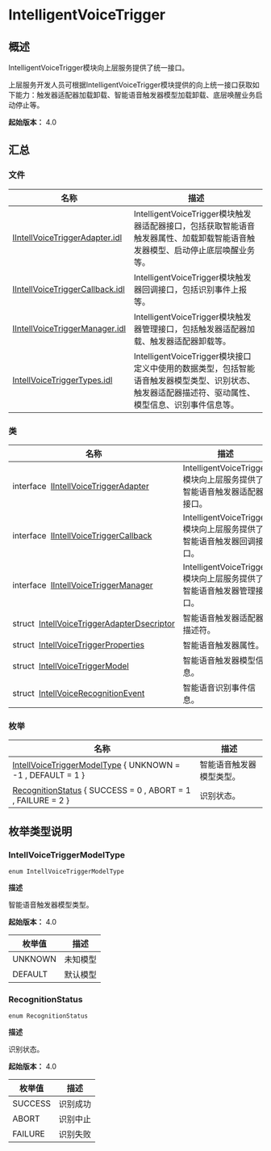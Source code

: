# IntelligentVoiceTrigger


## 概述

IntelligentVoiceTrigger模块向上层服务提供了统一接口。

上层服务开发人员可根据IntelligentVoiceTrigger模块提供的向上统一接口获取如下能力：触发器适配器加载卸载、智能语音触发器模型加载卸载、底层唤醒业务启动停止等。

**起始版本：** 4.0


## 汇总


### 文件

| 名称 | 描述 | 
| -------- | -------- |
| [IIntellVoiceTriggerAdapter.idl](_i_intell_voice_trigger_adapter_8idl.md) | IntelligentVoiceTrigger模块触发器适配器接口，包括获取智能语音触发器属性、加载卸载智能语音触发器模型、启动停止底层唤醒业务等。 | 
| [IIntellVoiceTriggerCallback.idl](_i_intell_voice_trigger_callback_8idl.md) | IntelligentVoiceTrigger模块触发器回调接口，包括识别事件上报等。 | 
| [IIntellVoiceTriggerManager.idl](_i_intell_voice_trigger_manager_8idl.md) | IntelligentVoiceTrigger模块触发器管理接口，包括触发器适配器加载、触发器适配器卸载等。 | 
| [IntellVoiceTriggerTypes.idl](_intell_voice_trigger_types_8idl.md) | IntelligentVoiceTrigger模块接口定义中使用的数据类型，包括智能语音触发器模型类型、识别状态、触发器适配器描述符、驱动属性、模型信息、识别事件信息等。 | 


### 类

| 名称 | 描述 | 
| -------- | -------- |
| interface&nbsp;&nbsp;[IIntellVoiceTriggerAdapter](interface_i_intell_voice_trigger_adapter.md) | IntelligentVoiceTrigger模块向上层服务提供了智能语音触发器适配器接口。 | 
| interface&nbsp;&nbsp;[IIntellVoiceTriggerCallback](interface_i_intell_voice_trigger_callback.md) | IntelligentVoiceTrigger模块向上层服务提供了智能语音触发器回调接口。 | 
| interface&nbsp;&nbsp;[IIntellVoiceTriggerManager](interface_i_intell_voice_trigger_manager.md) | IntelligentVoiceTrigger模块向上层服务提供了智能语音触发器管理接口。 | 
| struct&nbsp;&nbsp;[IntellVoiceTriggerAdapterDsecriptor](_intell_voice_trigger_adapter_dsecriptor.md) | 智能语音触发器适配器描述符。 | 
| struct&nbsp;&nbsp;[IntellVoiceTriggerProperties](_intell_voice_trigger_properties.md) | 智能语音触发器属性。 | 
| struct&nbsp;&nbsp;[IntellVoiceTriggerModel](_intell_voice_trigger_model.md) | 智能语音触发器模型信息。 | 
| struct&nbsp;&nbsp;[IntellVoiceRecognitionEvent](_intell_voice_recognition_event.md) | 智能语音识别事件信息。 | 


### 枚举

| 名称 | 描述 | 
| -------- | -------- |
| [IntellVoiceTriggerModelType](#intellvoicetriggermodeltype) { UNKNOWN = -1 , DEFAULT = 1 } | 智能语音触发器模型类型。 | 
| [RecognitionStatus](#recognitionstatus) { SUCCESS = 0 , ABORT = 1 , FAILURE = 2 } | 识别状态。 | 


## 枚举类型说明


### IntellVoiceTriggerModelType

```
enum IntellVoiceTriggerModelType
```

**描述**


智能语音触发器模型类型。

**起始版本：** 4.0

| 枚举值 | 描述 | 
| -------- | -------- |
| UNKNOWN | 未知模型 | 
| DEFAULT | 默认模型 | 


### RecognitionStatus

```
enum RecognitionStatus
```

**描述**


识别状态。

**起始版本：** 4.0

| 枚举值 | 描述 | 
| -------- | -------- |
| SUCCESS | 识别成功 | 
| ABORT | 识别中止 | 
| FAILURE | 识别失败 | 
